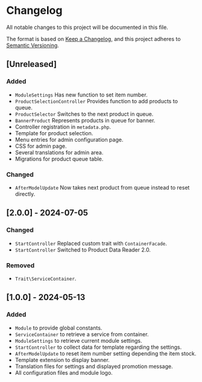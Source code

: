 # Changelog

All notable changes to this project will be documented in this file.

The format is based on [Keep a Changelog](https://keepachangelog.com/en/1.0.0/),
and this project adheres to [Semantic Versioning](https://semver.org/spec/v2.0.0.html).

## [Unreleased]

### Added
- `ModuleSettings` Has new function to set item number.
- `ProductSelectionController` Provides function to add products to queue.
- `ProductSelector` Switches to the next product in queue.
- `BannerProduct` Represents products in queue for banner.
- Controller registration in `metadata.php`.
- Template for product selection.
- Menu entries for admin configuration page.
- CSS for admin page.
- Several translations for admin area.
- Migrations for product queue table.

### Changed
- `AfterModelUpdate` Now takes next product from queue instead to reset directly.

## [2.0.0] - 2024-07-05

### Changed
- `StartController` Replaced custom trait with `ContainerFacade`.
- `StartController` Switched to Product Data Reader 2.0.

### Removed
- `Trait\ServiceContainer`.

## [1.0.0] - 2024-05-13

### Added
- `Module` to provide global constants.
- `ServiceContainer` to retrieve a service from container.
- `ModuleSettings` to retrieve current module settings.
- `StartController` to collect data for template regarding the settings.
- `AfterModelUpdate` to reset item number setting depending the item stock.
- Template extension to display banner.
- Translation files for settings and displayed promotion message.
- All configuration files and module logo.
